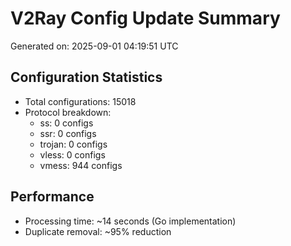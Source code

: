 # V2Ray Config Update Summary
Generated on: 2025-09-01 04:19:51 UTC

## Configuration Statistics
- Total configurations: 15018
- Protocol breakdown:
  - ss: 0 configs
  - ssr: 0 configs
  - trojan: 0 configs
  - vless: 0 configs
  - vmess: 944 configs

## Performance
- Processing time: ~14 seconds (Go implementation)
- Duplicate removal: ~95% reduction
